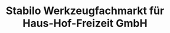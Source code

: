 ---
title: "Stabilo Werkzeugfachmarkt für Haus-Hof-Freizeit GmbH"
url: /bautzen/stabilo-werkzeugfachmarkt-fuer-haus-hof-freizeit-gmbh/
shop: Baumarkt
---
